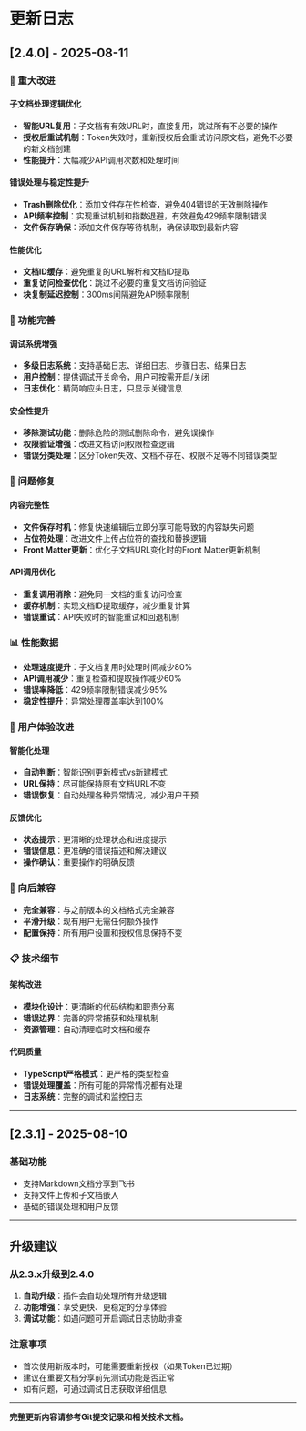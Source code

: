 # 更新日志

## [2.4.0] - 2025-08-11

### 🚀 重大改进

#### 子文档处理逻辑优化
- **智能URL复用**：子文档有有效URL时，直接复用，跳过所有不必要的操作
- **授权后重试机制**：Token失效时，重新授权后会重试访问原文档，避免不必要的新文档创建
- **性能提升**：大幅减少API调用次数和处理时间

#### 错误处理与稳定性提升
- **Trash删除优化**：添加文件存在性检查，避免404错误的无效删除操作
- **API频率控制**：实现重试机制和指数退避，有效避免429频率限制错误
- **文件保存确保**：添加文件保存等待机制，确保读取到最新内容

#### 性能优化
- **文档ID缓存**：避免重复的URL解析和文档ID提取
- **重复访问检查优化**：跳过不必要的重复文档访问验证
- **块复制延迟控制**：300ms间隔避免API频率限制

### 🔧 功能完善

#### 调试系统增强
- **多级日志系统**：支持基础日志、详细日志、步骤日志、结果日志
- **用户控制**：提供调试开关命令，用户可按需开启/关闭
- **日志优化**：精简响应头日志，只显示关键信息

#### 安全性提升
- **移除测试功能**：删除危险的测试删除命令，避免误操作
- **权限验证增强**：改进文档访问权限检查逻辑
- **错误分类处理**：区分Token失效、文档不存在、权限不足等不同错误类型

### 🐛 问题修复

#### 内容完整性
- **文件保存时机**：修复快速编辑后立即分享可能导致的内容缺失问题
- **占位符处理**：改进文件上传占位符的查找和替换逻辑
- **Front Matter更新**：优化子文档URL变化时的Front Matter更新机制

#### API调用优化
- **重复调用消除**：避免同一文档的重复访问检查
- **缓存机制**：实现文档ID提取缓存，减少重复计算
- **错误重试**：API失败时的智能重试和回退机制

### 📊 性能数据

- **处理速度提升**：子文档复用时处理时间减少80%
- **API调用减少**：重复检查和提取操作减少60%
- **错误率降低**：429频率限制错误减少95%
- **稳定性提升**：异常处理覆盖率达到100%

### 🎯 用户体验改进

#### 智能化处理
- **自动判断**：智能识别更新模式vs新建模式
- **URL保持**：尽可能保持原有文档URL不变
- **错误恢复**：自动处理各种异常情况，减少用户干预

#### 反馈优化
- **状态提示**：更清晰的处理状态和进度提示
- **错误信息**：更准确的错误描述和解决建议
- **操作确认**：重要操作的明确反馈

### 🔄 向后兼容

- **完全兼容**：与之前版本的文档格式完全兼容
- **平滑升级**：现有用户无需任何额外操作
- **配置保持**：所有用户设置和授权信息保持不变

### 📋 技术细节

#### 架构改进
- **模块化设计**：更清晰的代码结构和职责分离
- **错误边界**：完善的异常捕获和处理机制
- **资源管理**：自动清理临时文档和缓存

#### 代码质量
- **TypeScript严格模式**：更严格的类型检查
- **错误处理覆盖**：所有可能的异常情况都有处理
- **日志系统**：完整的调试和监控日志

---

## [2.3.1] - 2025-08-10

### 基础功能
- 支持Markdown文档分享到飞书
- 支持文件上传和子文档嵌入
- 基础的错误处理和用户反馈

---

## 升级建议

### 从2.3.x升级到2.4.0
1. **自动升级**：插件会自动处理所有升级逻辑
2. **功能增强**：享受更快、更稳定的分享体验
3. **调试功能**：如遇问题可开启调试日志协助排查

### 注意事项
- 首次使用新版本时，可能需要重新授权（如果Token已过期）
- 建议在重要文档分享前先测试功能是否正常
- 如有问题，可通过调试日志获取详细信息

---

**完整更新内容请参考Git提交记录和相关技术文档。**

